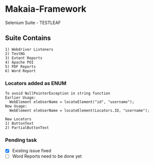 # Makaia-Framework
Selenium Suite - TESTLEAF
## Suite Contains
```
1) Webdriver Listeners
2) TestNG
3) Extent Reports
4) Apache POI
5) PDF Reports
6) Word Report
```
### Locators added as ENUM
```
To avoid NullPointerException in string function
Earlier Usage:
  WebElement eleUserName = locateElement("id", "username");
Now Usage: 
  WebElement eleUserName = locateElement(Locators.ID, "username");
  
New Locators
1) ButtonText
2) PartialButtonText 
```
### Pending task
- [x] Existing issue fixed
- [ ] Word Reports need to be done yet